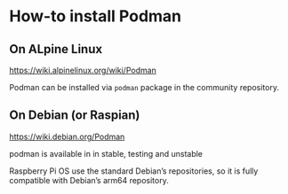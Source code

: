 # How-to install Podman

## On ALpine Linux

https://wiki.alpinelinux.org/wiki/Podman

Podman can be installed via `podman` package in the community repository.

## On Debian (or Raspian)

https://wiki.debian.org/Podman

podman is available in in stable, testing and unstable

Raspberry Pi OS use the standard Debian’s repositories, so it is fully compatible with Debian’s arm64 repository.
